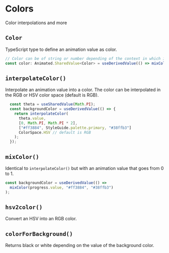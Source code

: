 # Colors

Color interpolations and more

## `Color`

TypeScript type to define an animation value as color.

```ts
// Color can be of string or number depending of the context in which it was executed
const color: Animated.SharedValue<Color> = useDerivedValue(() => mixColor(progress.value, "blue", "red"));
```

## `interpolateColor()`

Interpolate an animation value into a color. The color can be interpolated in the RGB or HSV color space (default is RGB).

```ts
  const theta = useSharedValue(Math.PI);
  const backgroundColor = useDerivedValue(() => {
    return interpolateColor(
      theta.value,
      [0, Math.PI, Math.PI * 2],
      ["#ff3884", StyleGuide.palette.primary, "#38ffb3"]
      ColorSpace.HSV // default is RGB
    );
  });
```

## `mixColor()`

Identical to `interpolateColor()` but with an animation value that goes from 0 to 1.

```ts
const backgroundColor = useDerivedValue(() =>  
  mixColor(progress.value, "#ff3884", "#38ffb3")
);
```

## `hsv2color()`

Convert an HSV into an RGB color.

## `colorForBackground()`

Returns black or white depending on the value of the background color.